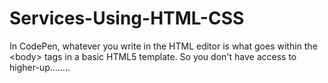 # Services-Using-HTML-CSS
In CodePen, whatever you write in the HTML editor is what goes within the &lt;body> tags in a basic HTML5 template. So you don't have access to higher-up........
